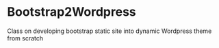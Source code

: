 # Bootstrap2Wordpress
Class on developing bootstrap static site into dynamic Wordpress theme from scratch
